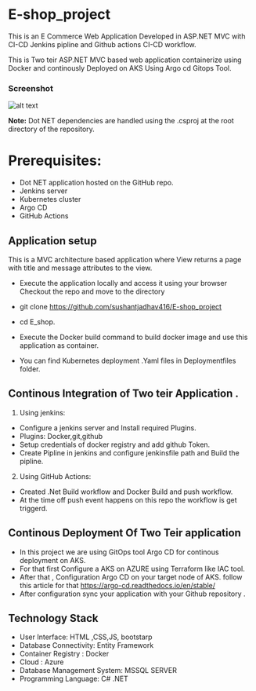 # E-shop_project
This is an  E Commerce Web Application Developed in ASP.NET MVC  with CI-CD Jenkins pipline and Github actions CI-CD workflow.

This is Two teir ASP.NET MVC based web application containerize using Docker and continously Deployed on AKS Using Argo cd Gitops Tool.

### Screenshot
![alt text](../portfolio_app/src/Images/Project1_e-shop.png)

**Note:**  Dot NET dependencies are handled using the .csproj at the root directory of the repository.

# Prerequisites:
- Dot NET application hosted on the GitHub repo.
- Jenkins server
- Kubernetes cluster
- Argo CD
- GitHub Actions

## Application setup 
This is a MVC architecture based application where View returns a page with title and message attributes to the view.

- Execute the application locally and access it using your browser Checkout the repo and move to the directory

- git clone https://github.com/sushantjadhav416/E-shop_project

- cd E_shop.

- Execute the Docker build command to build docker image and use this application as container.
  
- You can find Kubernetes deployment .Yaml files in Deploymentfiles folder.

## Continous Integration of Two teir Application .
1. Using jenkins:
- Configure a jenkins server and Install required Plugins.
- Plugins: Docker,git,github
- Setup credentials of docker registry and add github Token.
- Create Pipline in jenkins and configure jenkinsfile path and Build the pipline.

2. Using GitHub Actions:
- Created .Net Build workflow  and Docker Build and push workflow.
- At the time off push event happens on this repo the workflow is get triggerd.

## Continous Deployment Of Two Teir application
- In this project we are using GitOps tool Argo CD for continous deployment on AKS.
- For that first Configure a AKS on AZURE  using Terraform like IAC tool.
- After that , Configuration Argo CD on your target node of AKS.
  follow this article for that https://argo-cd.readthedocs.io/en/stable/
- After configuration sync your application with your Github repository .
 
## Technology Stack
- User Interface: HTML ,CSS,JS, bootstarp
- Database Connectivity: Entity Framework
- Container Registry : Docker
- Cloud : Azure 
- Database Management System: MSSQL SERVER
- Programming Language: C# .NET

  
